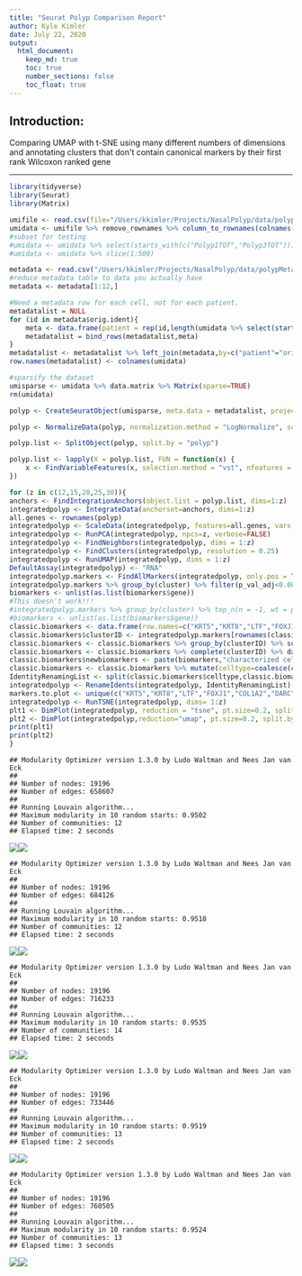 ```yaml
---
title: "Seurat Polyp Comparison Report"
author: Kyle Kimler
date: July 22, 2020
output:
  html_document:
    keep_md: true
    toc: true
    number_sections: false
    toc_float: true
---
```


Introduction:
------------

Comparing UMAP with t-SNE using many different numbers of dimensions and annotating clusters that don't contain canonical markers by their first rank Wilcoxon ranked gene

------------


```r
library(tidyverse)
library(Seurat)
library(Matrix)

umifile <- read.csv(file="/Users/kkimler/Projects/NasalPolyp/data/polypALL.csv",header=TRUE,stringsAsFactors=FALSE)
umidata <- umifile %>% remove_rownames %>% column_to_rownames(colnames(umifile)[1])
#subset for testing
#umidata <- umidata %>% select(starts_with(c("Polyp1TOT","Polyp3TOT")))
#umidata <- umidata %>% slice(1:500)

metadata <- read.csv("/Users/kkimler/Projects/NasalPolyp/data/polypMetadata.csv")
#reduce metadata table to data you actually have
metadata <- metadata[1:12,]

#Need a metadata row for each cell, not for each patient.
metadatalist = NULL
for (id in metadata$orig.ident){
	meta <- data.frame(patient = rep(id,length(umidata %>% select(starts_with(id)))), row.names=colnames(umidata %>% select(starts_with(id))))
	metadatalist = bind_rows(metadatalist,meta)
}
metadatalist <- metadatalist %>% left_join(metadata,by=c("patient"="orig.ident"))
row.names(metadatalist) <- colnames(umidata)

#sparsify the dataset
umisparse <- umidata %>% data.matrix %>% Matrix(sparse=TRUE)
rm(umidata)

polyp <- CreateSeuratObject(umisparse, meta.data = metadatalist, project = "polyp_scRNAseq")

polyp <- NormalizeData(polyp, normalization.method = "LogNormalize", scale.factor = 10000)

polyp.list <- SplitObject(polyp, split.by = "polyp")

polyp.list <- lapply(X = polyp.list, FUN = function(x) {
    x <- FindVariableFeatures(x, selection.method = "vst", nfeatures = 2000)
})

for (z in c(12,15,20,25,30)){
anchors <- FindIntegrationAnchors(object.list = polyp.list, dims=1:z)
integratedpolyp <- IntegrateData(anchorset=anchors, dims=1:z)
all.genes <- rownames(polyp)
integratedpolyp <- ScaleData(integratedpolyp, features=all.genes, vars.to.regress=NULL)
integratedpolyp <- RunPCA(integratedpolyp, npcs=z, verbose=FALSE)
integratedpolyp <- FindNeighbors(integratedpolyp, dims = 1:z)
integratedpolyp <- FindClusters(integratedpolyp, resolution = 0.25)
integratedpolyp <- RunUMAP(integratedpolyp, dims = 1:z)
DefaultAssay(integratedpolyp) <- "RNA"
integratedpolyp.markers <- FindAllMarkers(integratedpolyp, only.pos = TRUE, min.pct = 0.25, logfc.threshold = 0.25)
integratedpolyp.markers %>% group_by(cluster) %>% filter(p_val_adj<0.001) %>% top_n(n = 1, wt = avg_logFC) -> biomarkers
biomarkers <- unlist(as.list(biomarkers$gene))
#This doesn't work!!!
#integratedpolyp.markers %>% group_by(cluster) %>% top_n(n = -1, wt = p_val) -> biomarkers
#biomarkers <- unlist(as.list(biomarkers$gene))
classic.biomarkers <- data.frame(row.names=c("KRT5","KRT8","LTF","FOXJ1","COL1A2","DARC","CD79A","TRBC2","HLA-DRA","TPSAB1"),celltype=c("Basal","Apical","Glandular","Ciliated","Fibroblast","Endothelial","Plasma_Cell","T_Cell","Myeloid","Mast_Cell"))
classic.biomarkers$clusterID <- integratedpolyp.markers[rownames(classic.biomarkers),]$cluster
classic.biomarkers <- classic.biomarkers %>% group_by(clusterID) %>% summarise(celltype=toString(celltype))
classic.biomarkers <- classic.biomarkers %>% complete(clusterID) %>% data.frame 
classic.biomarkers$newbiomarkers <- paste(biomarkers,"characterized cells")
classic.biomarkers <- classic.biomarkers %>% mutate(celltype=coalesce(celltype,newbiomarkers))
IdentityRenamingList <- split(classic.biomarkers$celltype,classic.biomarkers$clusterID)
integratedpolyp <- RenameIdents(integratedpolyp, IdentityRenamingList)
markers.to.plot <- unique(c("KRT5","KRT8","LTF","FOXJ1","COL1A2","DARC","CD79A","TRBC2","HLA-DRA","TPSAB1",unlist(as.list((integratedpolyp.markers %>% group_by(cluster) %>% top_n(n=2,wt=avg_logFC))$gene))))
integratedpolyp <- RunTSNE(integratedpolyp, dims= 1:z)
plt1 <- DimPlot(integratedpolyp, reduction = "tsne", pt.size=0.2, split.by="polyp") + labs(title=paste("t-sne from",z,"PC's"))
plt2 <- DimPlot(integratedpolyp,reduction="umap", pt.size=0.2, split.by="polyp") + labs(title=paste("UMAP from",z,"PC's"))
print(plt1)
print(plt2)
}
```

```
## Modularity Optimizer version 1.3.0 by Ludo Waltman and Nees Jan van Eck
## 
## Number of nodes: 19196
## Number of edges: 658607
## 
## Running Louvain algorithm...
## Maximum modularity in 10 random starts: 0.9502
## Number of communities: 12
## Elapsed time: 2 seconds
```

![](UMAPvTsneDimsShort_files/figure-html/unnamed-chunk-1-1.png)<!-- -->![](UMAPvTsneDimsShort_files/figure-html/unnamed-chunk-1-2.png)<!-- -->

```
## Modularity Optimizer version 1.3.0 by Ludo Waltman and Nees Jan van Eck
## 
## Number of nodes: 19196
## Number of edges: 684126
## 
## Running Louvain algorithm...
## Maximum modularity in 10 random starts: 0.9518
## Number of communities: 12
## Elapsed time: 2 seconds
```

![](UMAPvTsneDimsShort_files/figure-html/unnamed-chunk-1-3.png)<!-- -->![](UMAPvTsneDimsShort_files/figure-html/unnamed-chunk-1-4.png)<!-- -->

```
## Modularity Optimizer version 1.3.0 by Ludo Waltman and Nees Jan van Eck
## 
## Number of nodes: 19196
## Number of edges: 716233
## 
## Running Louvain algorithm...
## Maximum modularity in 10 random starts: 0.9535
## Number of communities: 14
## Elapsed time: 2 seconds
```

![](UMAPvTsneDimsShort_files/figure-html/unnamed-chunk-1-5.png)<!-- -->![](UMAPvTsneDimsShort_files/figure-html/unnamed-chunk-1-6.png)<!-- -->

```
## Modularity Optimizer version 1.3.0 by Ludo Waltman and Nees Jan van Eck
## 
## Number of nodes: 19196
## Number of edges: 733446
## 
## Running Louvain algorithm...
## Maximum modularity in 10 random starts: 0.9519
## Number of communities: 13
## Elapsed time: 2 seconds
```

![](UMAPvTsneDimsShort_files/figure-html/unnamed-chunk-1-7.png)<!-- -->![](UMAPvTsneDimsShort_files/figure-html/unnamed-chunk-1-8.png)<!-- -->

```
## Modularity Optimizer version 1.3.0 by Ludo Waltman and Nees Jan van Eck
## 
## Number of nodes: 19196
## Number of edges: 760505
## 
## Running Louvain algorithm...
## Maximum modularity in 10 random starts: 0.9524
## Number of communities: 13
## Elapsed time: 3 seconds
```

![](UMAPvTsneDimsShort_files/figure-html/unnamed-chunk-1-9.png)<!-- -->![](UMAPvTsneDimsShort_files/figure-html/unnamed-chunk-1-10.png)<!-- -->
